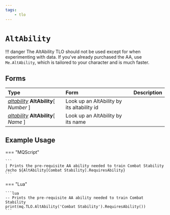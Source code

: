 ```yaml
---
tags:
    - tlo
---
```

# `AltAbility`

!!! danger
    The AltAbility TLO should not be used except for when experimenting  with data. If you've already purchased the AA, use `Me.AltAbility`, which is tailored to your character and is much faster.

## Forms

| **Type** | **Form** | **Description** |
| :--- | :--- | :--- |
| [_altability_](../data-types/datatype-altability.md) **AltAbility**[ _Number_ ] | Look up an AltAbility by its altability id |
| [_altability_](../data-types/datatype-altability.md) **AltAbility**[ _Name_ ] | Look up an AltAbility by its name |


## Example Usage

=== "MQScript"

    ```
    | Prints the pre-requisite AA ability needed to train Combat Stability
    /echo ${AltAbility[Combat Stability].RequiresAbility}
    ```

=== "Lua"

    ```lua
    -- Prints the pre-requisite AA ability needed to train Combat Stability
    print(mq.TLO.AltAbility('Combat Stability').RequiresAbility())
    ```
